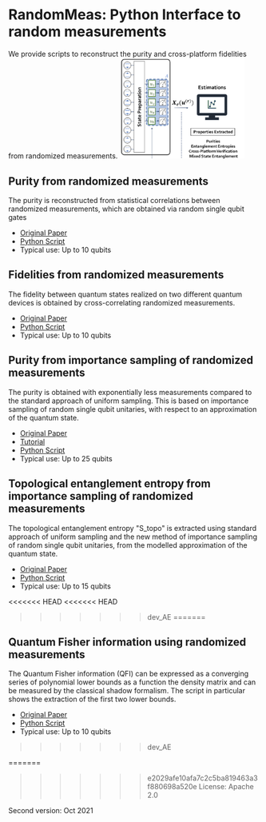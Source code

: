 # RandomMeas: Python Interface to random measurements

We provide scripts to reconstruct the purity and cross-platform fidelities from randomized measurements.
<img src="Pics/RandomMeasurements.png" alt="drawing" width="250"/>

## Purity from randomized measurements
The purity is reconstructed from statistical correlations between randomized measurements, which are obtained via random single qubit gates

+ [Original Paper](https://science.sciencemag.org/content/364/6437)
+ [Python Script](PurityRM.py)
+ Typical use: Up to 10 qubits

## Fidelities from randomized measurements
The fidelity between quantum states realized on two different quantum devices is obtained by cross-correlating randomized measurements.

+ [Original Paper](https://journals.aps.org/prl/abstract/10.1103/PhysRevLett.124.010504)
+ [Python Script](FidelityRM.py)
+ Typical use: Up to 10 qubits

## Purity from importance sampling of randomized measurements
The purity is obtained with exponentially less measurements compared to the standard approach of uniform sampling. This is based on importance sampling of random single qubit unitaries, with respect to an approximation of the quantum state.

+ [Original Paper](https://journals.aps.org/prl/abstract/10.1103/PhysRevLett.127.200503)
+ [Tutorial](TutorialImportanceSampling.ipynb)
+ [Python Script](PurityImportanceSampling.py)
+ Typical use: Up to 25 qubits

## Topological entanglement entropy from importance sampling of randomized measurements
The topological entanglement entropy "S_topo" is extracted using standard approach of uniform sampling and the new method of importance sampling of random single qubit unitaries, from the modelled approximation of the quantum state.

+ [Original Paper](https://arxiv.org/pdf/2104.01180.pdf)
+ [Python Script](PurityImportanceSamplingToricCode.py)
+ Typical use: Up to 15 qubits

<<<<<<< HEAD
<<<<<<< HEAD
>>>>>>> dev_AE
=======
## Quantum Fisher information using randomized measurements
The Quantum Fisher information (QFI) can be expressed as a converging series of polynomial lower bounds as a function the density matrix and can be measured by the classical shadow formalism. The script in particular shows the extraction of the first two lower bounds.

+ [Original Paper](https://journals.aps.org/prl/abstract/10.1103/PhysRevLett.127.260501)
+ [Python Script](QFI_classicalshadows.py)
+ Typical use: Up to 10 qubits
>>>>>>> dev_AE

=======
>>>>>>> e2029afe10afa7c2c5ba819463a3f880698a520e
License: Apache 2.0

Second version: Oct 2021
